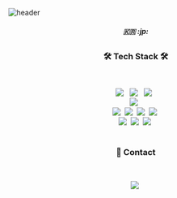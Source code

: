 ![header](https://capsule-render.vercel.app/api?type=slice&color=auto&height=300&section=header&text=WELCOME&fontSize=90)
<br/>
<h5 align="center">🇰🇷 :jp: </h5>

<!-- Heading -->
## <h3 align="center"><b>🛠 Tech Stack 🛠</b></h3>
</br>
<p align="center">
<img src="https://img.shields.io/badge/HTML5-E34F26?style=flat-square&logo=HTML5&logoColor=white"/></a> &nbsp
<img src="https://img.shields.io/badge/CSS3-1572B6?style=flat-square&logo=CSS3&logoColor=white"/></a> &nbsp
<img src="https://img.shields.io/badge/JavaScript-F7DF1E?style=flat-square&logo=JavaScript&logoColor=white"/></a> &nbsp
</br>
<img src="https://img.shields.io/badge/MySQL-4479A1?style=flat-square&logo=MySQL&logoColor=white"/></a> &nbsp 
</br>
<img src="https://img.shields.io/badge/Python-3776AB?style=flat-square&logo=Python&logoColor=white"/></a>&nbsp 
<img src="https://img.shields.io/badge/PHP-777BB4?style=flat-square&logo=PHP&logoColor=black"/></a>&nbsp 
<img src="https://img.shields.io/badge/JAVA-007396?style=flat-square&logo=JAVA&logoColor=white"/></a>&nbsp 
<img src="https://img.shields.io/badge/Kotlin-0095D5?style=flat-square&logo=Kotlin&logoColor=white"/></a>&nbsp 
</br>
<img src="https://img.shields.io/badge/Django-092E20?style=flat-square&logo=Django&logoColor=white"/></a>&nbsp 
<img src="https://img.shields.io/badge/Laravel-FF2D20?style=flat-square&logo=Laravel&logoColor=white"/></a>&nbsp 
<img src="https://img.shields.io/badge/Bootstrap-7952B3?style=flat-square&logo=Bootstrap&logoColor=white"/></a>&nbsp 
</br>

<!--
# <h3 align="center"><b>:books: The book I studied</b></h3>
</br>
-->

# <h3 align="center"><b>:mega: Contact</b></h3>
</br>
<p align="center">
<a href="https://www.instagram.com/o.jonghwa/" target="_blank"><img src="https://img.shields.io/badge/Instagram-E4405F?style=flat-square&logo=Instagram&logoColor=white&link=https://www.instagram.com/o.jonghwa/"/></a>&nbsp
